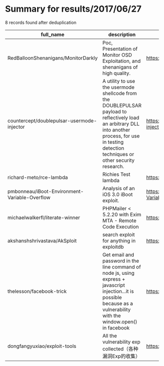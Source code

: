 
# Summary for results/2017/06/27
    
8 records found after deduplication

| full_name | description | html_url | matched_list | matched_count | pushed_at | size | stargazers_count | language | forks_count |
|-----------------------------------------------|-------------------------------------------------------------------------------------------------------------------------------------------------------------------------------------------------------|------------------------------------------------------------------|---------------------------|-----------------|---------------------------|--------|--------------------|------------|---------------|
| RedBalloonShenanigans/MonitorDarkly | Poc, Presentation of Monitor OSD Exploitation, and shenanigans of high quality. | https://github.com/RedBalloonShenanigans/MonitorDarkly | ['exploit'] | 1 | 2017-06-27 18:18:16+00:00 | 426 | 865 | Python | 142 |
| countercept/doublepulsar-usermode-injector | A utility to use the usermode shellcode from the DOUBLEPULSAR payload to reflectively load an arbitrary DLL into another process, for use in testing detection techniques or other security research. | https://github.com/countercept/doublepulsar-usermode-injector | ['shellcode'] | 1 | 2017-06-27 15:32:07+00:00 | 99 | 99 | C | 43 |
| richard-meto/rce-lambda | Richies Test lambda | https://github.com/richard-meto/rce-lambda | ['rce'] | 1 | 2017-06-27 11:46:30+00:00 | 96 | 0 | Java | 0 |
| pmbonneau/iBoot-Environment-Variable-Overflow | Analysis of an iOS 3.0 iBoot exploit. | https://github.com/pmbonneau/iBoot-Environment-Variable-Overflow | ['exploit'] | 1 | 2017-06-27 04:42:28+00:00 | 15 | 8 | | 2 |
| michaelwalkerfl/literate-winner | PHPMailer < 5.2.20 with Exim MTA - Remote Code Execution | https://github.com/michaelwalkerfl/literate-winner | ['remote code execution'] | 1 | 2017-06-27 06:24:11+00:00 | 4 | 0 | Python | 0 |
| akshanshshrivastava/AkSploit | search exploit for anything in exploitdb | https://github.com/akshanshshrivastava/AkSploit | ['exploit', 'sploit'] | 2 | 2017-06-27 19:21:58+00:00 | 16 | 0 | Python | 1 |
| thelesson/facebook-trick | Get email and password in the line command of node js, using express + javascript injection...it is possible because as a vulnerability with the window.open() in facebook | https://github.com/thelesson/facebook-trick | ['command injection'] | 1 | 2017-06-27 23:35:15+00:00 | 2 | 0 | JavaScript | 0 |
| dongfangyuxiao/exploit-tools | All the vulnerability exp collected（各种漏洞Exp的收集） | https://github.com/dongfangyuxiao/exploit-tools | ['exploit'] | 1 | 2017-06-27 04:28:00+00:00 | 2 | 1 | PHP | 0 |
